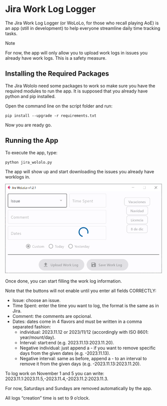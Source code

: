 # Jira Work Log Logger
The Jira Work Log Logger (or WoLoLo, for those who recall playing AoE) is an app (still in development) to help everyone streamline daily time tracking tasks.

> [!NOTE]
> For now, the app will only allow you to upload work logs in issues you already have work logs. This is a safety measure.




## Installing the Required Packages

The Jira Wololo need some packages to work so make sure you have the required modules to run the app. It is supposed that you already have python and pip installed.

Open the command line on the script folder and run:

	pip install --upgrade -r requirements.txt

Now you are ready go.


## Running the App

To execute the app, type:

	python jira_wololo.py

The app will show up and start downloading the issues you already have worklogs in.

![](./assets/jira_running_1.png)

Once done, you can start filling the work log information.

Note that the buttons will not enable until you enter all fields CORRECTLY:

- Issue: choose an issue.
- Time Spent: enter the time you want to log, the format is the same as in Jira.
- Comment: the comments are opcional.
- Dates: dates come in 4 flavors and must be written in a comma separated fashion:
  - individual: 2023.11.12 or 2023/11/12 (accordingly with ISO 8601: year/mount/day).
  - Interval: start:end (e.g. 2023.11.13:2023.11.20).
  - Negative individual: just append a - if you want to remove specific days from the given dates (e.g. -2023.11.13).
  - Negative interval: same as before, append a - to an interval to remove it from the given days (e.g. -2023.11.13:2023.11.20).

To log work on November 1 and 5 you can write: 2023.11.1:2023.11.5,-2023.11.4,-2023.11.2:2023.11.3.

For now, Saturdays and Sundays are removed automatically by the app.

All logs “creation” time is set to 9 o’clock.